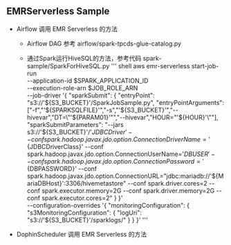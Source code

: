 
## EMRServerless Sample

* Airflow 调用 EMR Serverless 的方法

    * Airflow DAG 参考 airflow/spark-tpcds-glue-catalog.py

  
    * 通过Spark运行HiveSQL的方法，参考代码 spark-sample/SparkForHiveSQL.py
        ''' shell
        aws emr-serverless start-job-run \
            --application-id $SPARK_APPLICATION_ID \
        --execution-role-arn $JOB_ROLE_ARN \
        --job-driver '{
            "sparkSubmit": {
                "entryPoint": "s3://'${S3_BUCKET}'/SparkJobSample.py",
                "entryPointArguments":["-f","'${SPARKSQLFILE}'","-s","'${S3_BUCKET}'","--hivevar","DT=\"'${PARAM01}'\"","--hivevar","HOUR=\"'${HOUR}'\""],
                "sparkSubmitParameters": "--jars s3://'${S3_BUCKET}'/'${JDBCDriver}' --conf spark.hadoop.javax.jdo.option.ConnectionDriverName='${JDBCDriverClass}' --conf spark.hadoop.javax.jdo.option.ConnectionUserName='${DBUSER}' --conf spark.hadoop.javax.jdo.option.ConnectionPassword='${DBPASSWORD}' --conf spark.hadoop.javax.jdo.option.ConnectionURL=\"jdbc:mariadb://'${MariaDBHost}':3306/hivemetastore\"  --conf spark.driver.cores=2 --conf spark.executor.memory=2G --conf spark.driver.memory=2G --conf spark.executor.cores=2"
                }
            }' \
            --configuration-overrides '{
                "monitoringConfiguration": {
                "s3MonitoringConfiguration": {
                    "logUri": "s3://'${S3_BUCKET}'/sparklogs/"
                }
            }
        }'
        '''

* DophinScheduler 调用 EMR Serverless 的方法